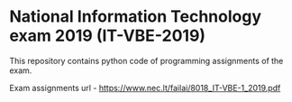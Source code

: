 # National Information Technology exam 2019 (IT-VBE-2019)

This repository contains python code of programming assignments of the exam. 

Exam assignments url - https://www.nec.lt/failai/8018_IT-VBE-1_2019.pdf
